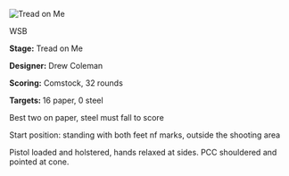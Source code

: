![Tread on Me](https://github.com/bagellord/USPSA-Stages/blob/master/31%2B%20rounds/Tread%20on%20Me%20-%2032%20rounds%20-%20Comstock/Tread%20on%20me.png)

WSB

<b>Stage:</b> Tread on Me

<b>Designer:</b> Drew Coleman

<b>Scoring:</b> Comstock, 32 rounds

<b>Targets: </b>16 paper, 0 steel

Best two on paper, steel must fall to score

Start position: standing with both feet nf marks, outside the shooting area

Pistol loaded and holstered, hands relaxed at sides. PCC shouldered and pointed at cone.
